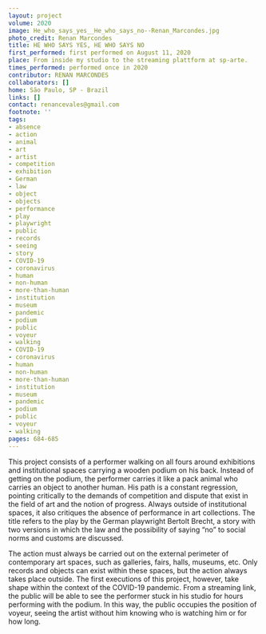 ```yaml
---
layout: project
volume: 2020
image: He_who_says_yes__He_who_says_no--Renan_Marcondes.jpg
photo_credit: Renan Marcondes
title: HE WHO SAYS YES, HE WHO SAYS NO
first_performed: first performed on August 11, 2020
place: From inside my studio to the streaming plattform at sp-arte.
times_performed: performed once in 2020
contributor: RENAN MARCONDES
collaborators: []
home: São Paulo, SP - Brazil
links: []
contact: renancevales@gmail.com
footnote: ''
tags:
- absence
- action
- animal
- art
- artist
- competition
- exhibition
- German
- law
- object
- objects
- performance
- play
- playwright
- public
- records
- seeing
- story
- COVID-19
- coronavirus
- human
- non-human
- more-than-human
- institution
- museum
- pandemic
- podium
- public
- voyeur
- walking
- COVID-19
- coronavirus
- human
- non-human
- more-than-human
- institution
- museum
- pandemic
- podium
- public
- voyeur
- walking
pages: 684-685
---
```


This project consists of a performer walking on all fours around exhibitions and institutional spaces carrying a wooden podium on his back. Instead of getting on the podium, the performer carries it like a pack animal who carries an object to another human. His path is a constant regression, pointing critically to the demands of competition and dispute that exist in the field of art and the notion of progress. Always outside of institutional spaces, it also critiques the absence of performance in art collections. The title refers to the play by the German playwright Bertolt Brecht, a story with two versions in which the law and the possibility of saying “no” to social norms and customs are discussed.

The action must always be carried out on the external perimeter of contemporary art spaces, such as galleries, fairs, halls, museums, etc. Only records and objects can exist within these spaces, but the action always takes place outside. The first executions of this project, however, take shape within the context of the COVID-19 pandemic. From a streaming link, the public will be able to see the performer stuck in his studio for hours performing with the podium. In this way, the public occupies the position of voyeur, seeing the artist without him knowing who is watching him or for how long.